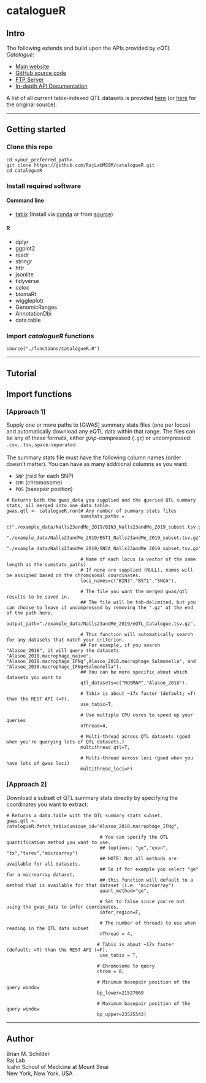 # catalogueR

## Intro    

The following extends and build upon the APIs provided by *eQTL Catalogue*:  
- [Main website](https://www.ebi.ac.uk/eqtl/)  
- [GitHub source code](https://github.com/eQTL-Catalogue/eQTL-Catalogue-resources)  
- [FTP Server](ftp://ftp.ebi.ac.uk/pub/databases/spot/eQTL/csv)  
- [In-depth API Documentation](https://www.ebi.ac.uk/eqtl/api-docs/)  

A list of all current tabix-indexed QTL datasets is provided [here](https://github.com/RajLabMSSM/catalogueR/blob/master/resources/eQTLcatalogue_tabix_ftp_paths.tsv) (or [here]() for the original source).  


<hr>  

## Getting started  

### Clone this repo  
`cd <your_preferred_path>`  
`git clone https://github.com/RajLabMSSM/catalogueR.git`  
`cd catalogueR`

### Install required software

#### Command line 
- [tabix](http://www.htslib.org/doc/tabix.html) (Install via [conda](https://anaconda.org/bioconda/tabix) or from [source](http://www.htslib.org/download/))  

#### R  
- dplyr  
- ggplot2  
- readr  
- stringr  
- httr  
- jsonlite  
- tidyverse  
- coloc  
- biomaRt
- wiggleplotr  
- GenomicRanges  
- AnnotationDbi   
- data.table  
  
### Import *catalogueR* functions  

`source("./functions/catalogueR.R")`  

<hr>  

## Tutorial

## Import functions


### [Approach 1]  

Supply one or more paths to [GWAS] summary stats files (one per locus) and automatically download any eQTL data within that range. The files can be any of these formats, either *gzip*-compressed (`.gz`) or uncompressed: `.csv`, `.tsv`, `space-separated`  
<br>
The summary stats file must have the following column names (order doesn't matter). You can have as many additional columns as you want:  
  - `SNP` (rsid for each SNP)
  - `CHR` (chromosome)
  - `POS` (basepair position)

```
# Returns both the gwas_data you supplied and the queried QTL summary stats, all merged into one data.table.  
gwas.qtl <- catalogueR.run(# Any number of summary stats files
                           sumstats_paths =
                           c("./example_data/Nalls23andMe_2019/BIN3_Nalls23andMe_2019_subset.tsv.gz",
                           "./example_data/Nalls23andMe_2019/BST1_Nalls23andMe_2019_subset.tsv.gz",
                           "./example_data/Nalls23andMe_2019/SNCA_Nalls23andMe_2019_subset.tsv.gz"),
                           
                           # Name of each locus (a vector of the same length as the sumstats_paths)  
                           # If none are supplied (NULL), names will be assigned based on the chromosomal coordinates.
                           loci_names=c("BIN3","BST1","SNCA"),
                           
                           # The file you want the merged gwas/qtl results to be saved in.
                           ## The file will be tab-delimited, but you can choose to leave it uncompressed by removing the '.gz' at the end of the path here.
                           output_path="./example_data/Nalls23andMe_2019/eQTL_Catalogue.tsv.gz",
                           
                           # This function will automatically search for any datasets that match your criterion.
                           ## For example, if you search "Alasoo_2018", it will query the datasets "Alasoo_2018.macrophage_naive", "Alasoo_2018.macrophage_IFNg",Alasoo_2018.macrophage_Salmonella", and "Alasoo_2018.macrophage_IFNg+Salmonella").
                           ## You can be more specific about which datasets you want to 
                           qtl_datasets=c("ROSMAP","Alasoo_2018"),
                           
                           # Tabix is about ~17x faster (default; =T) than the REST API (=F).
                           use_tabix=T,
                           
                           # Use multiple CPU cores to speed up your queries
                           nThread=4, 
                           
                           # Multi-thread across QTL datasets (good when you're querying lots of QTL datasets.)
                           multithread_qtl=T,
                           
                           # Multi-thread across loci (good when you have lots of gwas loci)
                           multithread_loci=F)
```


### [Approach 2]

Download a subset of QTL summary stats directly by specifying the coordinates you want to extract:  
 
```
# Returns a data.table with the QTL summary stats subset.  
gwas.qtl <- catalogueR.fetch_tabix(unique_id="Alasoo_2018.macrophage_IFNg",

                                  # You can specify the QTL quantification method you want to use.
                                  ## (options: "ge","exon", "tx","txrev","microarray")
                                  ## NOTE: Not all methods are available for all datasets. 
                                  ## So if for example you select "ge" for a microarray dataset,   
                                  ## this function will default to a method that is available for that dataset (i.e. "microarray")
                                  quant_method="ge",
                                  
                                  # Set to false since you're not using the gwas_data to infer coordinates.
                                  infer_region=F, 
                                  
                                  # The number of threads to use when reading in the QTL data subset
                                  nThread = 4,
                                   
                                 # Tabix is about ~17x faster (default; =T) than the REST API (=F).
                                  use_tabix = T,
                                  
                                 # Chromosome to query
                                 chrom = 8,
                                 
                                 # Minimum basepair position of the query window
                                 bp_lower=21527069
                                 
                                 # Maximum basepair position of the query window
                                 bp_upper=23525543)
```

<hr>

## Author  

Brian M. Schilder  
Raj Lab  
Icahn School of Medicine at Mount Sinai  
New York, New York, USA  
